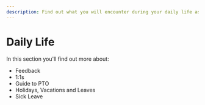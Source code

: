 ```yaml
---
description: Find out what you will encounter during your daily life as a Rocketeer!
---
```


# Daily Life

In this section you'll find out more about:

* Feedback
* 1:1s
* Guide to PTO
* Holidays, Vacations and Leaves
* Sick Leave

